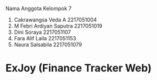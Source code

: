 Nama Anggota Kelompok 7
1. Cakrawangsa Veda A		2217051004
2. M Febri Ardiyan Saputra	2217051019
3. Dini Soraya		2217051107
4. Fara Alif Laila		2217051153
5. Naura Salsabila		2217051079

# ExJoy (Finance Tracker Web) 

